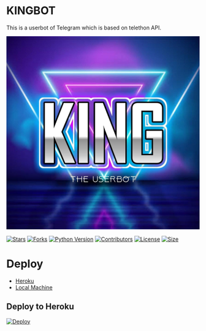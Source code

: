# KINGBOT
This is a userbot of Telegram which is based on telethon API.


<p align="center">
  <img src="./resources/extras/logo_rdm.png" alt="Kartikrajofficial">
</p>

[![Stars](https://img.shields.io/github/stars/kartikrajofficial/KINGBOT?style=flat-square&color=blue)](https://github.com/kartikrajofficial/KINGBOT/stargazers)
[![Forks](https://img.shields.io/github/forks/kartikrajofficial/KINGBOT?style=flat-square&color=green)](https://github.com/kartikrajofficial/KINGBOT/fork)
[![Python Version](https://img.shields.io/badge/Python-v3.9-red)](https://www.python.org/)
[![Contributors](https://img.shields.io/github/contributors/kartikrajofficial/KINGBOT?style=flat-square&color=green)](https://github.com/kartikrajofficial/KINGBOT/graphs/contributors)
[![License](https://img.shields.io/badge/License-AGPL-blue)](https://github.com/kartikrajofficial/KINGBOT/blob/master/LICENSE)
[![Size](https://img.shields.io/github/repo-size/kartikrajofficial/KINGBOT?style=flat-square&color=yellow)](https://github.com/kartikrajofficial/KINGBOT/)




# Deploy 
- [Heroku](https://github.com/kartikrajofficial/KINGBOT#Deploy-to-Heroku)
- [Local Machine](https://github.com/kartikrajofficial/KINGBOT#Deploy-Locally)

## Deploy to Heroku

[![Deploy](https://www.herokucdn.com/deploy/button.svg)](https://heroku.com/deploy)
